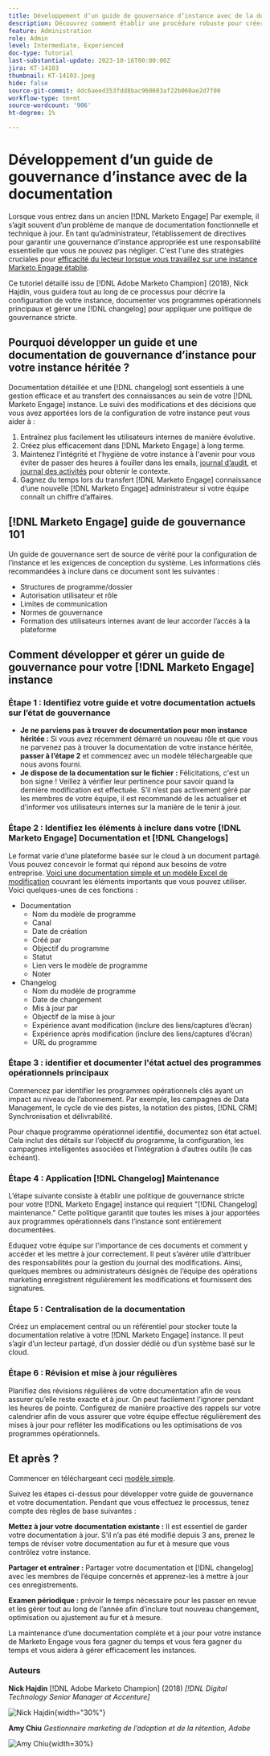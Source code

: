 ```yaml
---
title: Développement d’un guide de gouvernance d’instance avec de la documentation
description: Découvrez comment établir une procédure robuste pour créer et gérer la documentation et le fichier de modification pour votre instance de Marketo Engage. Cela permet non seulement de gagner du temps pour le partage des connaissances de votre équipe, mais également d’améliorer la santé et l’efficacité de votre instance.
feature: Administration
role: Admin
level: Intermediate, Experienced
doc-type: Tutorial
last-substantial-update: 2023-10-16T00:00:00Z
jira: KT-14103
thumbnail: KT-14103.jpeg
hide: false
source-git-commit: 4dc6aeed353fdd8bac960603af22b060ae2d7f00
workflow-type: tm+mt
source-wordcount: '906'
ht-degree: 1%

---
```



# Développement d’un guide de gouvernance d’instance avec de la documentation

Lorsque vous entrez dans un ancien [!DNL Marketo Engage] Par exemple, il s’agit souvent d’un problème de manque de documentation fonctionnelle et technique à jour. En tant qu’administrateur, l’établissement de directives pour garantir une gouvernance d’instance appropriée est une responsabilité essentielle que vous ne pouvez pas négliger. C&#39;est l&#39;une des stratégies cruciales pour [efficacité du lecteur lorsque vous travaillez sur une instance Marketo Engage établie](https://nation.marketo.com/t5/champion-program-blogs/3-tips-to-increase-your-efficiency-in-an-inherited-instance/ba-p/247582).

Ce tutoriel détaillé issu de [!DNL Adobe Marketo Champion] (2018), Nick Hajdin, vous guidera tout au long de ce processus pour décrire la configuration de votre instance, documenter vos programmes opérationnels principaux et gérer une [!DNL changelog] pour appliquer une politique de gouvernance stricte.

## Pourquoi développer un guide et une documentation de gouvernance d’instance pour votre instance héritée ?

Documentation détaillée et une [!DNL changelog] sont essentiels à une gestion efficace et au transfert des connaissances au sein de votre [!DNL Marketo Engage] instance. Le suivi des modifications et des décisions que vous avez apportées lors de la configuration de votre instance peut vous aider à :

1. Entraînez plus facilement les utilisateurs internes de manière évolutive.
2. Créez plus efficacement dans [!DNL Marketo Engage] à long terme.
3. Maintenez l&#39;intégrité et l&#39;hygiène de votre instance à l&#39;avenir pour vous éviter de passer des heures à fouiller dans les emails, [journal d’audit](https://experienceleague.adobe.com/docs/marketo/using/product-docs/administration/audit-trail/audit-trail-overview.html), et [journal des activités](https://experienceleague.adobe.com/docs/marketo/using/product-docs/core-marketo-concepts/smart-lists-and-static-lists/managing-people-in-smart-lists/locate-the-activity-log-for-a-person.html) pour obtenir le contexte.
4. Gagnez du temps lors du transfert [!DNL Marketo Engage] connaissance d’une nouvelle [!DNL Marketo Engage] administrateur si votre équipe connaît un chiffre d’affaires.

## [!DNL Marketo Engage] guide de gouvernance 101

Un guide de gouvernance sert de source de vérité pour la configuration de l’instance et les exigences de conception du système. Les informations clés recommandées à inclure dans ce document sont les suivantes :

* Structures de programme/dossier
* Autorisation utilisateur et rôle
* Limites de communication
* Normes de gouvernance
* Formation des utilisateurs internes avant de leur accorder l’accès à la plateforme

## Comment développer et gérer un guide de gouvernance pour votre [!DNL Marketo Engage] instance

### Étape 1 : Identifiez votre guide et votre documentation actuels sur l’état de gouvernance

* **Je ne parviens pas à trouver de documentation pour mon instance héritée :** Si vous avez récemment démarré un nouveau rôle et que vous ne parvenez pas à trouver la documentation de votre instance héritée, **passer à l’étape 2** et commencez avec un modèle téléchargeable que nous avons fourni.
* **Je dispose de la documentation sur le fichier :** Félicitations, c&#39;est un bon signe ! Veillez à vérifier leur pertinence pour savoir quand la dernière modification est effectuée. S’il n’est pas activement géré par les membres de votre équipe, il est recommandé de les actualiser et d’informer vos utilisateurs internes sur la manière de le tenir à jour.

### Étape 2 : Identifiez les éléments à inclure dans votre [!DNL Marketo Engage] Documentation et [!DNL Changelogs]

Le format varie d’une plateforme basée sur le cloud à un document partagé. Vous pouvez concevoir le format qui répond aux besoins de votre entreprise. [Voici une documentation simple et un modèle Excel de modification](/help/tutorial-inherited-instance/_assets/downloads/Adobe_Marketo_Engage_Inherited_Instance_Documentation-Changlog.xlsx) couvrant les éléments importants que vous pouvez utiliser. Voici quelques-unes de ces fonctions :

* Documentation
   * Nom du modèle de programme
   * Canal
   * Date de création
   * Créé par
   * Objectif du programme
   * Statut
   * Lien vers le modèle de programme
   * Noter
* Changelog
   * Nom du modèle de programme
   * Date de changement
   * Mis à jour par
   * Objectif de la mise à jour
   * Expérience avant modification (inclure des liens/captures d’écran)
   * Expérience après modification (inclure des liens/captures d’écran)
   * URL du programme

### Étape 3 : identifier et documenter l&#39;état actuel des programmes opérationnels principaux

Commencez par identifier les programmes opérationnels clés ayant un impact au niveau de l’abonnement. Par exemple, les campagnes de Data Management, le cycle de vie des pistes, la notation des pistes, [!DNL CRM] Synchronisation et délivrabilité.

Pour chaque programme opérationnel identifié, documentez son état actuel. Cela inclut des détails sur l’objectif du programme, la configuration, les campagnes intelligentes associées et l’intégration à d’autres outils (le cas échéant).

### Étape 4 : Application [!DNL Changelog] Maintenance

L’étape suivante consiste à établir une politique de gouvernance stricte pour votre [!DNL Marketo Engage] instance qui requiert &quot;[!DNL Changelog] maintenance.&quot; Cette politique garantit que toutes les mises à jour apportées aux programmes opérationnels dans l’instance sont entièrement documentées.

Eduquez votre équipe sur l&#39;importance de ces documents et comment y accéder et les mettre à jour correctement. Il peut s’avérer utile d’attribuer des responsabilités pour la gestion du journal des modifications. Ainsi, quelques membres ou administrateurs désignés de l’équipe des opérations marketing enregistrent régulièrement les modifications et fournissent des signatures.

### Étape 5 : Centralisation de la documentation

Créez un emplacement central ou un référentiel pour stocker toute la documentation relative à votre [!DNL Marketo Engage] instance. Il peut s’agir d’un lecteur partagé, d’un dossier dédié ou d’un système basé sur le cloud.

### Étape 6 : Révision et mise à jour régulières

Planifiez des révisions régulières de votre documentation afin de vous assurer qu’elle reste exacte et à jour. On peut facilement l&#39;ignorer pendant les heures de pointe. Configurez de manière proactive des rappels sur votre calendrier afin de vous assurer que votre équipe effectue régulièrement des mises à jour pour refléter les modifications ou les optimisations de vos programmes opérationnels.

## Et après ?

Commencer en téléchargeant ceci [modèle simple](/help/tutorial-inherited-instance/_assets/downloads/Adobe_Marketo_Engage_Inherited_Instance_Documentation-Changlog.xlsx).

Suivez les étapes ci-dessus pour développer votre guide de gouvernance et votre documentation. Pendant que vous effectuez le processus, tenez compte des règles de base suivantes :

**Mettez à jour votre documentation existante :**
Il est essentiel de garder votre documentation à jour. S’il n’a pas été modifié depuis 3 ans, prenez le temps de réviser votre documentation au fur et à mesure que vous contrôlez votre instance.

**Partager et entraîner :**
Partager votre documentation et [!DNL changelog] avec les membres de l’équipe concernés et apprenez-les à mettre à jour ces enregistrements.

**Examen périodique :** prévoir le temps nécessaire pour les passer en revue et les gérer tout au long de l’année afin d’inclure tout nouveau changement, optimisation ou ajustement au fur et à mesure.

La maintenance d’une documentation complète et à jour pour votre instance de Marketo Engage vous fera gagner du temps et vous fera gagner du temps et vous aidera à gérer efficacement les instances.

### Auteurs

**Nick Hajdin**
[!DNL Adobe Marketo Champion] (2018)
*[!DNL Digital Technology Senior Manager at Accenture]*

![Nick Hajdin](/help/tutorial-inherited-instance/_assets/authors/Customer_Author_Nicholas_Hajdin.png){width="30%"}

**Amy Chiu**
*Gestionnaire marketing de l’adoption et de la rétention, Adobe*

![Amy Chiu](/help/tutorial-inherited-instance/_assets/authors/Adobe_Author_Amy_Chiu.png){width=30%}
